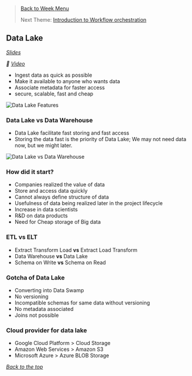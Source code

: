 >[Back to Week Menu](README.md)
>
>Next Theme: [Introduction to Workflow orchestration](workflow_orchestration.md)

## Data Lake

_[Slides](https://docs.google.com/presentation/d/1RkH-YhBz2apIjYZAxUz2Uks4Pt51-fVWVN9CcH9ckyY/edit?usp=sharing)_

_:movie_camera: [Video](https://www.youtube.com/watch?v=W3Zm6rjOq70&list=PL3MmuxUbc_hJed7dXYoJw8DoCuVHhGEQb)_

- Ingest data as quick as possible
- Make it available to anyone who wants data
- Associate metadata for faster access
- secure, scalable, fast and cheap

![Data Lake Features](../images/data_lake_features.png)

### Data Lake vs Data Warehouse

- Data Lake facilitate fast storing and fast access
- Storing the data fast is the priority of Data Lake; We may not need data now, but we might later.

![Data Lake vs Data Warehouse](../images/data_lake_vs_dw.png)


### How did it start?

- Companies realized the value of data
- Store and access data quickly
- Cannot always define structure of data
- Usefulness of data being realized later in the project lifecycle
- Increase in data scientists
- R&D on data products
- Need for Cheap storage of Big data


### ETL vs ELT

- Extract Transform Load **vs** Extract Load Transform
- Data Warehouse **vs** Data Lake
- Schema on Write **vs** Schema on Read


### Gotcha of Data Lake

- Converting into Data Swamp
- No versioning
- Incompatible schemas for same data without versioning
- No metadata associated
- Joins not possible

### Cloud provider for data lake

- Google Cloud Platform > Cloud Storage
- Amazon Web Services > Amazon S3
- Microsoft Azure > Azure BLOB Storage

_[Back to the top](#data-lake)_